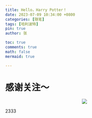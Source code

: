 ```yaml
---
title: Hello，Harry Potter！
date: 2023-07-09 10:34:00 +0800
categories: [随笔]
tags: [哈利波特]
pin: true
author: 张

toc: true
comments: true
math: false
mermaid: true

---
```


# 感谢关注～ 


<div align=center>
<img src="C:\Users\admin\Documents\GitHub\Fourier-forward.github.io\assets\blog_res\2021-03-30-hello-world.assets\三人1.png"/>
</div>

<!-- ![image-三人](/assets/blog_res/2021-03-30-hello-world.assets/三人1.png#pic.center)  -->



2333



